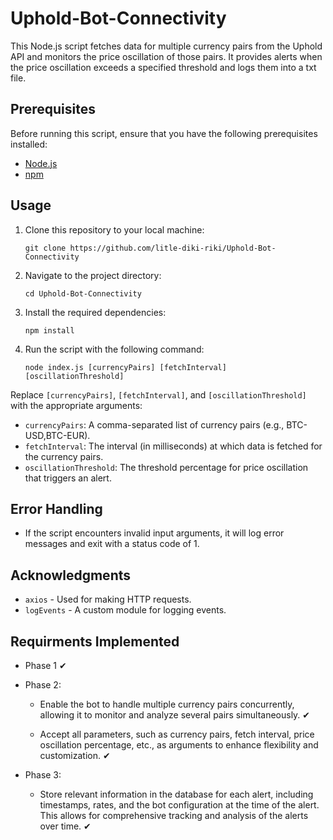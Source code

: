 # Uphold-Bot-Connectivity

This Node.js script fetches data for multiple currency pairs from the Uphold API and monitors the price oscillation of those pairs. It provides alerts when the price oscillation exceeds a specified threshold and logs them into a txt file.

## Prerequisites

Before running this script, ensure that you have the following prerequisites installed:

- [Node.js](https://nodejs.org/)
- [npm](https://www.npmjs.com/) 

## Usage

1. Clone this repository to your local machine:

    ```terminal
    git clone https://github.com/litle-diki-riki/Uphold-Bot-Connectivity

2. Navigate to the project directory:

    ```terminal
    cd Uphold-Bot-Connectivity

3. Install the required dependencies:

    ```terminal
    npm install

4. Run the script with the following command:

    ```terminal
    node index.js [currencyPairs] [fetchInterval] [oscillationThreshold]

Replace `[currencyPairs]`, `[fetchInterval]`, and `[oscillationThreshold]` with the appropriate arguments:

- `currencyPairs`: A comma-separated list of currency pairs (e.g., BTC-USD,BTC-EUR).
- `fetchInterval`: The interval (in milliseconds) at which data is fetched for the currency pairs.
- `oscillationThreshold`: The threshold percentage for price oscillation that triggers an alert.

## Error Handling

- If the script encounters invalid input arguments, it will log error messages and exit with a status code of 1.

## Acknowledgments

- `axios` - Used for making HTTP requests.
- `logEvents` - A custom module for logging events.

## Requirments Implemented

- Phase 1 ✔

- Phase 2:
    - Enable the bot to handle multiple currency pairs concurrently, allowing it to monitor
    and analyze several pairs simultaneously. ✔

    -  Accept all parameters, such as currency pairs, fetch interval, price oscillation
    percentage, etc., as arguments to enhance flexibility and customization. ✔

- Phase 3:
    -  Store relevant information in the database for each alert, including timestamps, rates,
    and the bot configuration at the time of the alert. This allows for comprehensive
    tracking and analysis of the alerts over time. ✔
